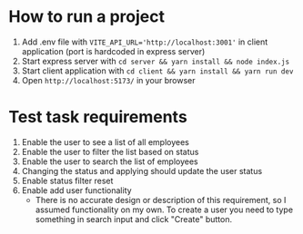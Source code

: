 # How to run a project


1. Add .env file with `VITE_API_URL='http://localhost:3001'` in client application (port is hardcoded in express server)
2. Start express server with `cd server && yarn install && node index.js`
3. Start client application with `cd client && yarn install && yarn run dev`
4. Open `http://localhost:5173/` in your browser

# Test task requirements

1. Enable the user to see a list of all employees
2. Enable the user to filter the list based on status
3. Enable the user to search the list of employees
4. Changing the status and applying should update the user status
5. Enable status filter reset
6. Enable add user functionality
    - There is no accurate design or description of this requirement, so I assumed functionality on my own. 
    To create a user you need to type something in search input and click "Create" button.
